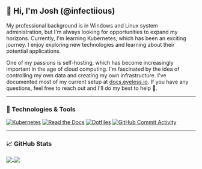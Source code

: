 ## 👋 Hi, I'm Josh (@infectiious)

My professional background is in Windows and Linux system administration, but I'm always looking for opportunities to expand my horizons. Currently, I'm learning Kubernetes, which has been an exciting journey. I enjoy exploring new technologies and learning about their potential applications.

One of my passions is self-hosting, which has become increasingly important in the age of cloud computing. I'm fascinated by the idea of controlling my own data and creating my own infrastructure. I've documented most of my current setup at [docs.eyeless.io](https://docs.eyeless.io). If you have any questions, feel free to reach out and I'll do my best to help 🤠.

---

### 🔧 Technologies & Tools

[![Kubernetes](https://img.shields.io/badge/-Kubernetes-326ce5?logo=kubernetes&logoColor=white&style=for-the-badge)](https://github.com/pre-commit/pre-commit)
[![Read the Docs](https://img.shields.io/badge/-Docs-6857e6?logo=read-the-docs&logoColor=white&style=for-the-badge)](https://github.com/pre-commit/pre-commit)
[![Dotfiles](https://img.shields.io/badge/-Dotfiles-ffb000?logo=files&logoColor=white&style=for-the-badge)](https://github.com/pre-commit/pre-commit)
[![GitHub Commit Activity](https://img.shields.io/github/commit-activity/y/infectiious/rapture?style=for-the-badge&labelColor=red)](https://github.com/pre-commit/pre-commit)

---

### 📈 GitHub Stats

<a href="https://github.com/anuraghazra/github-readme-stats">
  <img align="center" src="https://github-readme-stats.vercel.app/api?username=infectiious&show_icons=true&theme=dracula" />
</a>
<a href="https://github.com/anuraghazra/convoychat">
  <img align="center" src="https://github-readme-stats.vercel.app/api/top-langs/?username=infectiious&layout=compact&theme=dracula" />
</a>

